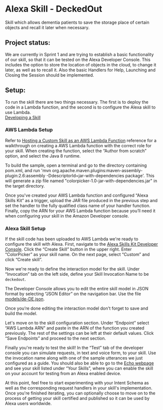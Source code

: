 ﻿# Alexa Skill - DeckedOut
Skill which allows dementia patients to save the storage place of certain objects and recall it later when necessary.

## Project status: 
We are currently in Sprint 1 and are trying to establish a basic functionality of our skill, so that it can be tested on the Alexa Developer Console. 
This includes the option to store the location of objects in the cloud, to change it later, as well as to recall it.
Also the basic Handlers for Help, Launching and Closing the Session should be implemented.

## Setup:
To run the skill there are two things necessary. The first is to deploy the code in a Lambda function, and the second is to configure the Alexa skill to use Lambda.  
[Developing a Skill](https://developer.amazon.com/de/docs/alexa-skills-kit-sdk-for-java/develop-your-first-skill.html)

### AWS Lambda Setup
Refer to [Hosting a Custom Skill as an AWS Lambda Function](https://developer.amazon.com/docs/custom-skills/host-a-custom-skill-as-an-aws-lambda-function.html) reference for a walkthrough on creating a AWS Lambda function with the correct role for your skill. When creating the function, select the “Author from scratch” option, and select the Java 8 runtime. 

To build the sample, open a terminal and go to the directory containing pom.xml, and run 'mvn org.apache.maven.plugins:maven-assembly-plugin:2.6:assembly -DdescriptorId=jar-with-dependencies package'. This will generate a zip file named "colorpicker-1.0-jar-with-dependencies.jar" in the target directory.

Once you've created your AWS Lambda function and configured “Alexa Skills Kit” as a trigger, upload the JAR file produced in the previous step and set the handler to the fully qualified class name of your handler function. Finally, copy the ARN for your AWS Lambda function because you’ll need it when configuring your skill in the Amazon Developer console.


### Alexa Skill Setup
If the skill code has been uploaded to AWS Lambda we're ready to configure the skill with Alexa. First, navigate to the [Alexa Skills Kit Developer Console](https://developer.amazon.com/alexa/console/ask). Click the “Create Skill” button in the upper right. Enter “ColorPicker” as your skill name. On the next page,  select “Custom” and click “Create skill”.
 
Now we're ready to define the interaction model for the skill. Under “Invocation” tab on the left side, define your Skill Invocation Name to be `deckedout`. 
 

The Developer Console  allows you to edit the entire skill model in JSON format by selecting “JSON Editor” on the navigation bar. Use the file [models/de-DE.json](models/de-DE.json).

Once you’re done editing the interaction model don't forget to save and build the model.
 
Let's move on to the skill configuration section. Under “Endpoint” select “AWS Lambda ARN” and paste in the ARN of the function you created previously. The rest of the settings can be left at their default values. Click “Save Endpoints” and proceed to the next section.
 
Finally you're ready to test the skill! In the “Test” tab of the developer console you can simulate requests, in text and voice form, to your skill. Use the invocation name along with one of the sample utterances we just configured as a guide. You should also be able to go to the [Echo webpage](http://echo.amazon.com/#skills) and see your skill listed under “Your Skills”, where you can enable the skill on your account for testing from an Alexa enabled device.
 
At this point, feel free to start experimenting with your Intent Schema as well as the corresponding request handlers in your skill's implementation. Once you're finished iterating, you can optionally choose to move on to the process of getting your skill certified and published so it can be used by Alexa users worldwide.
